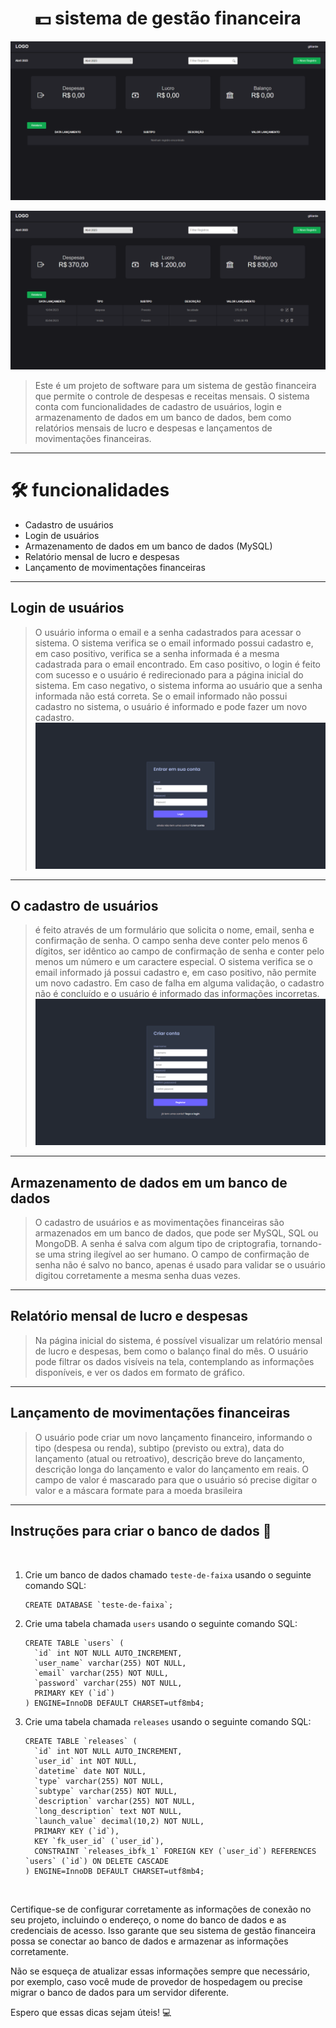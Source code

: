 
<h1 align="center">
💵 sistema de gestão financeira
</h1>

![preview](assets/img/github_screenshots/main-empty.png)

![preview](assets/img/github_screenshots/main.png)

> Este é um projeto de software para um sistema de gestão financeira que permite o controle de despesas e receitas mensais. O sistema conta com funcionalidades de cadastro de usuários, login e armazenamento de dados em um banco de dados, bem como relatórios mensais de lucro e despesas e lançamentos de movimentações financeiras.

<hr>

<h1>🛠 funcionalidades</h1>

- Cadastro de usuários
- Login de usuários
- Armazenamento de dados em um banco de dados (MySQL)
- Relatório mensal de lucro e despesas
- Lançamento de movimentações financeiras

<hr>


## Login de usuários
> O usuário informa o email e a senha cadastrados para acessar o sistema. O sistema verifica se o email informado possui cadastro e, em caso positivo, verifica se a senha informada é a mesma cadastrada para o email encontrado. Em caso positivo, o login é feito com sucesso e o usuário é redirecionado para a página inicial do sistema. Em caso negativo, o sistema informa ao usuário que a senha informada não está correta. Se o email informado não possui cadastro no sistema, o usuário é informado e pode fazer um novo cadastro.
![preview](assets/img/github_screenshots/login.png)
<hr>

## O cadastro de usuários
>é feito através de um formulário que solicita o nome, email, senha e confirmação de senha. O campo senha deve conter pelo menos 6 dígitos, ser idêntico ao campo de confirmação de senha e conter pelo menos um número e um caractere especial. O sistema verifica se o email informado já possui cadastro e, em caso positivo, não permite um novo cadastro. Em caso de falha em alguma validação, o cadastro não é concluído e o usuário é informado das informações incorretas.
![preview](assets/img/github_screenshots/sign.png)
<hr>


## Armazenamento de dados em um banco de dados
>O cadastro de usuários e as movimentações financeiras são armazenados em um banco de dados, que pode ser MySQL, SQL ou MongoDB. A senha é salva com algum tipo de criptografia, tornando-se uma string ilegível ao ser humano. O campo de confirmação de senha não é salvo no banco, apenas é usado para validar se o usuário digitou corretamente a mesma senha duas vezes.

<hr>

## Relatório mensal de lucro e despesas
>Na página inicial do sistema, é possível visualizar um relatório mensal de lucro e despesas, bem como o balanço final do mês. O usuário pode filtrar os dados visíveis na tela, contemplando as informações disponíveis, e ver os dados em formato de gráfico.

<hr>

## Lançamento de movimentações financeiras
>O usuário pode criar um novo lançamento financeiro, informando o tipo (despesa ou renda), subtipo (previsto ou extra), data do lançamento (atual ou retroativo), descrição breve do lançamento, descrição longa do lançamento e valor do lançamento em reais. O campo de valor é mascarado para que o usuário só precise digitar o valor e a máscara formate para a moeda brasileira 

<hr>




## Instruções para criar o banco de dados 🏦

<br>

1. Crie um banco de dados chamado `teste-de-faixa` usando o seguinte comando SQL:

    ```
    CREATE DATABASE `teste-de-faixa`;
    ```

2. Crie uma tabela chamada `users` usando o seguinte comando SQL:

    ```
    CREATE TABLE `users` (
      `id` int NOT NULL AUTO_INCREMENT,
      `user_name` varchar(255) NOT NULL,
      `email` varchar(255) NOT NULL,
      `password` varchar(255) NOT NULL,
      PRIMARY KEY (`id`)
    ) ENGINE=InnoDB DEFAULT CHARSET=utf8mb4;
    ```

3. Crie uma tabela chamada `releases` usando o seguinte comando SQL:

    ```
    CREATE TABLE `releases` (
      `id` int NOT NULL AUTO_INCREMENT,
      `user_id` int NOT NULL,
      `datetime` date NOT NULL,
      `type` varchar(255) NOT NULL,
      `subtype` varchar(255) NOT NULL,
      `description` varchar(255) NOT NULL,
      `long_description` text NOT NULL,
      `launch_value` decimal(10,2) NOT NULL,
      PRIMARY KEY (`id`),
      KEY `fk_user_id` (`user_id`),
      CONSTRAINT `releases_ibfk_1` FOREIGN KEY (`user_id`) REFERENCES `users` (`id`) ON DELETE CASCADE
    ) ENGINE=InnoDB DEFAULT CHARSET=utf8mb4;

<br>

 Certifique-se de configurar corretamente as informações de conexão no seu projeto, incluindo o endereço, o nome do banco de dados e as credenciais de acesso. Isso garante que seu sistema de gestão financeira possa se conectar ao banco de dados e armazenar as informações corretamente.

Não se esqueça de atualizar essas informações sempre que necessário, por exemplo, caso você mude de provedor de hospedagem ou precise migrar o banco de dados para um servidor diferente.

Espero que essas dicas sejam úteis! 💻
